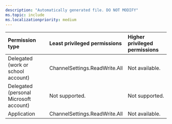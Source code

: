 ```yaml
---
description: "Automatically generated file. DO NOT MODIFY"
ms.topic: include
ms.localizationpriority: medium
---
```


|Permission type|Least privileged permissions|Higher privileged permissions|
|:---|:---|:---|
|Delegated (work or school account)|ChannelSettings.ReadWrite.All|Not available.|
|Delegated (personal Microsoft account)|Not supported.|Not supported.|
|Application|ChannelSettings.ReadWrite.All|Not available.|